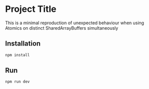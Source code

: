 # Project Title

This is a minimal reproduction of unexpected behaviour when using Atomics on distinct SharedArrayBuffers simultaneously

## Installation

```bash
npm install
```

## Run

```
npm run dev
```

